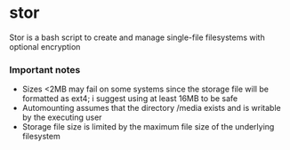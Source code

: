 # stor

Stor is a bash script to create and manage single-file filesystems with optional encryption


### Important notes

 - Sizes <2MB may fail on some systems since the storage file will be formatted as ext4; i suggest using at least 16MB to be safe
 - Automounting assumes that the directory /media exists and is writable by the executing user
 - Storage file size is limited by the maximum file size of the underlying filesystem